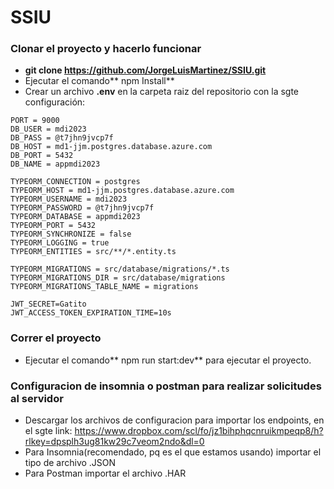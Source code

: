 # SSIU
### Clonar el proyecto y hacerlo funcionar

- **git clone https://github.com/JorgeLuisMartinez/SSIU.git**
- Ejecutar el comando** npm Install**
- Crear un archivo **.env** en la carpeta raiz del repositorio con la sgte configuración:

```
PORT = 9000
DB_USER = mdi2023
DB_PASS = @t7jhn9jvcp7f
DB_HOST = md1-jjm.postgres.database.azure.com
DB_PORT = 5432
DB_NAME = appmdi2023

TYPEORM_CONNECTION = postgres
TYPEORM_HOST = md1-jjm.postgres.database.azure.com
TYPEORM_USERNAME = mdi2023
TYPEORM_PASSWORD = @t7jhn9jvcp7f
TYPEORM_DATABASE = appmdi2023
TYPEORM_PORT = 5432
TYPEORM_SYNCHRONIZE = false
TYPEORM_LOGGING = true
TYPEORM_ENTITIES = src/**/*.entity.ts

TYPEORM_MIGRATIONS = src/database/migrations/*.ts
TYPEORM_MIGRATIONS_DIR = src/database/migrations
TYPEORM_MIGRATIONS_TABLE_NAME = migrations

JWT_SECRET=Gatito
JWT_ACCESS_TOKEN_EXPIRATION_TIME=10s
```
### Correr el proyecto
- Ejecutar el comando** npm run start:dev** para ejecutar el proyecto.

### Configuracion de insomnia o postman para realizar solicitudes al servidor
- Descargar los archivos de configuracion para importar los endpoints, en el sgte link: https://www.dropbox.com/scl/fo/jz1bihphqcnruikmpeqp8/h?rlkey=dpsplh3ug81kw29c7veom2ndo&dl=0
- Para Insomnia(recomendado, pq es el que estamos usando) importar el tipo de archivo .JSON
- Para Postman importar el archivo .HAR
